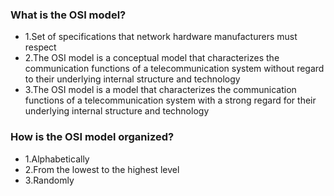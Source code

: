 ### What is the OSI model?
- 1.Set of specifications that network hardware manufacturers must respect
- 2.The OSI model is a conceptual model that characterizes the communication functions of a telecommunication system without regard to their underlying internal structure and technology
- 3.The OSI model is a model that characterizes the communication functions of a telecommunication system with a strong regard for their underlying internal structure and technology
### How is the OSI model organized?
- 1.Alphabetically
- 2.From the lowest to the highest level
- 3.Randomly

